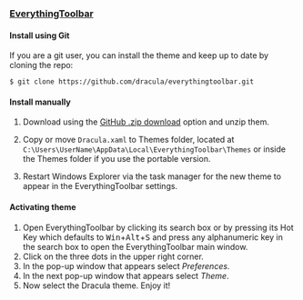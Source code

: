 ### [EverythingToolbar](https://github.com/stnkl/EverythingToolbar)

#### Install using Git

If you are a git user, you can install the theme and keep up to date by cloning the repo:

    $ git clone https://github.com/dracula/everythingtoolbar.git

#### Install manually

1. Download using the [GitHub .zip download](https://github.com/dracula/everythingtoolbar/archive/master.zip) option and unzip them.

2. Copy or move `Dracula.xaml` to Themes folder, located at `C:\Users\UserName\AppData\Local\EverythingToolbar\Themes` or inside the Themes folder if you use the portable version.

3. Restart Windows Explorer via the task manager for the new theme to appear in the EverythingToolbar settings.

#### Activating theme

1. Open EverythingToolbar by clicking its search box or by pressing its Hot Key which defaults to <kbd>Win</kbd>+<kbd>Alt</kbd>+<kbd>S</kbd> and press any alphanumeric key in the search box to open the EverythingToolbar main window.
2. Click on the three dots in the upper right corner.
3. In the pop-up window that appears select *Preferences*.
4. In the next pop-up window that appears select *Theme*.
5. Now select the Dracula theme. Enjoy it!
